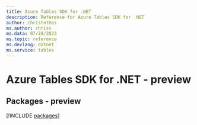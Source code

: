 ```yaml
---
title: Azure Tables SDK for .NET
description: Reference for Azure Tables SDK for .NET
author: christothes
ms.author: chriss
ms.data: 07/28/2023
ms.topic: reference
ms.devlang: dotnet
ms.service: tables
---
```

# Azure Tables SDK for .NET - preview
## Packages - preview
[!INCLUDE [packages](tables-index.md)]